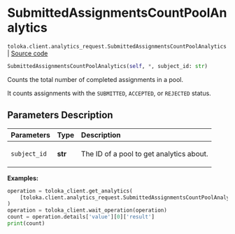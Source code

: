 # SubmittedAssignmentsCountPoolAnalytics
`toloka.client.analytics_request.SubmittedAssignmentsCountPoolAnalytics` | [Source code](https://github.com/Toloka/toloka-kit/blob/v1.2.2/src/client/analytics_request.py#L86)

```python
SubmittedAssignmentsCountPoolAnalytics(self, *, subject_id: str)
```

Counts the total number of completed assignments in a pool.


It counts assignments with the `SUBMITTED`, `ACCEPTED`, or `REJECTED` status.

## Parameters Description

| Parameters | Type | Description |
| :----------| :----| :-----------|
`subject_id`|**str**|<p>The ID of a pool to get analytics about.</p>

**Examples:**


```python
operation = toloka_client.get_analytics(
    [toloka.client.analytics_request.SubmittedAssignmentsCountPoolAnalytics(subject_id='1084779')]
)
operation = toloka_client.wait_operation(operation)
count = operation.details['value'][0]['result']
print(count)
```

